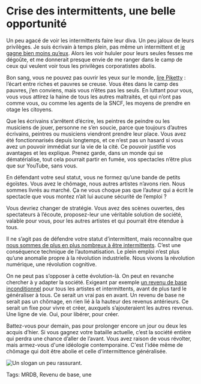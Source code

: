 # Crise des intermittents, une belle opportunité

Un peu agacé de voir les intermittents faire leur diva. Un peu jaloux de leurs privilèges. Je suis écrivain à temps plein, pas même un intermittent et [je gagne bien moins qu’eux](http://www.bfmtv.com/economie/combien-gagne-un-intermittent-spectacle-497974.html). Alors les voir hululer pour leurs seules fesses me dégoûte, et me donnerait presque envie de me ranger dans le camp de ceux qui veulent voir tous les privilèges corporatistes abolis.

Bon sang, vous ne pouvez pas ouvrir les yeux sur le monde, [lire Piketty](/2014/06/11/piketty-excite-les-liberaux/) : l’écart entre riches et pauvres se creuse. Vous êtes dans le camp des pauvres, j’en conviens, mais vous n’êtes pas les seuls. En luttant pour vous, vous vous attirez la haine de tous les autres maltraités, et qui n’ont pas comme vous, ou comme les agents de la SNCF, les moyens de prendre en otage les citoyens.

Que les écrivains s’arrêtent d’écrire, les peintres de peindre ou les musiciens de jouer, personne ne s’en soucie, parce que toujours d’autres écrivains, peintres ou musiciens viendront prendre leur place. Vous avez été fonctionnarisés depuis longtemps, et ce n’est pas un hasard si vous avez un pouvoir immédiat sur la vie de la cité. Ce pouvoir justifie vos avantages et les explique. Prenez garde, dans un monde qui se dématérialise, tout cela pourrait partir en fumée, vos spectacles n’être plus que sur YouTube, sans vous.

En défendant votre seul statut, vous ne formez qu’une bande de petits égoïstes. Vous avez le chômage, nous autres artistes n’avons rien. Nous sommes livrés au marché. Ça ne vous choque pas que l’auteur qui a écrit le spectacle que vous montez n’ait lui aucune sécurité de l’emploi ?

Vous devriez changer de stratégie. Vous avez des scènes ouvertes, des spectateurs à l’écoute, proposez-leur une véritable solution de société, valable pour vous, pour les autres artistes et qui pourrait être étendue à tous.

Il ne s’agit pas de défendre votre statut d’intermittent, mais reconnaître que [nous sommes de plus en plus nombreux à être intermittents](/2014/06/03/jai-un-travail-je-cherche-un-revenu-de-base/). C’est une conséquence technique de l’automatisation. Le plein emploi n’est plus qu’une anomalie propre à la révolution industrielle. Nous vivons la révolution numérique, une révolution cognitive.

On ne peut pas s’opposer à cette évolution-là. On peut en revanche chercher à y adapter la société. Exigeant par exemple [un revenu de base inconditionnel](/tag/revenu-de-base/) pour tous les artistes et intermittents, avant de plus tard le généraliser à tous. Ce serait un vrai pas en avant. Un revenu de base ne serait pas un chômage, en rien lié à la hauteur des revenus antérieurs. Ce serait un fixe pour vivre et créer, auxquels s’ajouteraient les autres revenus. Une ligne de vie. Oui, pour libérer, pour créer.

Battez-vous pour demain, pas pour prolonger encore un jour ou deux les acquis d’hier. Si vous gagnez votre bataille actuelle, c’est la société entière qui perdra une chance d’aller de l’avant. Vous avez raison de vous révolter, mais armez-vous d'une idéologie contemporaine. C'est l'idée même de chômage qui doit être abolie et celle d'intermittence généralisée.

![Un slogan un peu rassurant.](https://tcrouzet.com/images_tc/2014/06/intermittents_avignon-600x337.jpg)



Tags: MRDB, Revenu de base, une